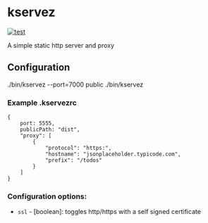 # kservez

[![test](https://github.com/kajyr/kservez/actions/workflows/test.yml/badge.svg)](https://github.com/kajyr/kservez/actions/workflows/test.yml)

A simple static http server and proxy

## Configuration

./bin/kservez --port=7000 public
./bin/kservez

### Example .kservezrc

```
{
    port: 5555,
    publicPath: "dist",
    "proxy": [
        {
            "protocol": "https:",
            "hostname": "jsonplaceholder.typicode.com",
            "prefix": "/todos"
        }
    ]
}
```

### Configuration options:

- `ssl` - [boolean]: toggles http/https with a self signed certificate
